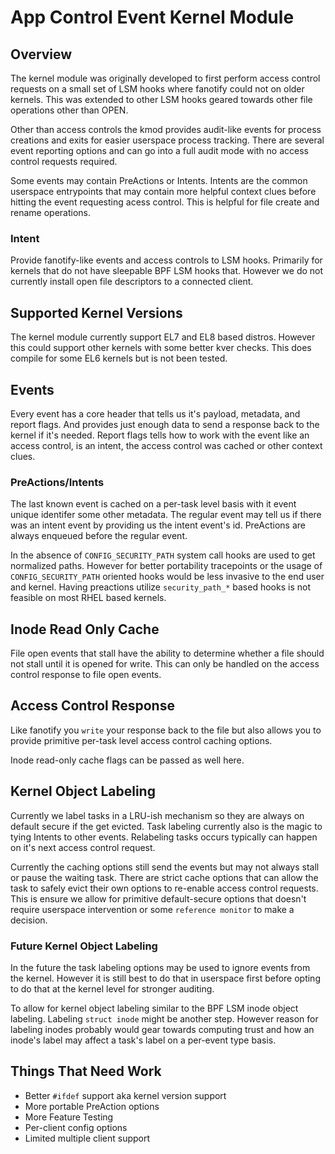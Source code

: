 # App Control Event Kernel Module

## Overview
The kernel module was originally developed to first perform access control
requests on a small set of LSM hooks where fanotify could not on older
kernels. This was extended to other LSM hooks geared towards other
file operations other than OPEN.

Other than access controls the kmod provides audit-like events for
process creations and exits for easier userspace process tracking. There
are several event reporting options and can go into a full audit mode
with no access control requests required.

Some events may contain PreActions or Intents. Intents are the common
userspace entrypoints that may contain more helpful context clues before
hitting the event requesting acess control. This is helpful for file
create and rename operations.

### Intent
Provide fanotify-like events and access controls to LSM hooks. Primarily
for kernels that do not have sleepable BPF LSM hooks that.
However we do not currently install open file descriptors to a connected
client.


## Supported Kernel Versions
The kernel module currently support EL7 and EL8 based distros. However
this could support other kernels with some better kver checks. This does
compile for some EL6 kernels but is not been tested.


## Events
Every event has a core header that tells us it's payload, metadata,
and report flags. And provides just enough data to send a response
back to the kernel if it's needed. Report flags tells how to work
with the event like an access control, is an intent, the access control
was cached or other context clues.

### PreActions/Intents
The last known event is cached on a per-task level basis with it event
unique identifer some other metadata. The regular event may tell us if
there was an intent event by providing us the intent event's id. PreActions
are always enqueued before the regular event.

In the absence of `CONFIG_SECURITY_PATH` system call hooks are used to
get normalized paths. However for better portability tracepoints or the
usage of `CONFIG_SECURITY_PATH` oriented hooks would be less invasive
to the end user and kernel. Having preactions utilize `security_path_*`
based hooks is not feasible on most RHEL based kernels.

## Inode Read Only Cache
File open events that stall have the ability to determine whether a file
should not stall until it is opened for write. This can only be handled
on the access control response to file open events.

## Access Control Response
Like fanotify you `write` your response back to the file but also allows
you to provide primitive per-task level access control caching options.

Inode read-only cache flags can be passed as well here.

## Kernel Object Labeling
Currently we label tasks in a LRU-ish mechanism so they are always
on default secure if the get evicted. Task labeling currently also is
the magic to tying Intents to other events. Relabeling tasks occurs
typically can happen on it's next access control request. 

Currently the caching options still send the events but may not always
stall or pause the waiting task. There are strict cache options that
can allow the task to safely evict their own options to re-enable
access control requests. This is ensure we allow for primitive
default-secure options that doesn't require userspace intervention or
some `reference monitor` to make a decision.

### Future Kernel Object Labeling
In the future the task labeling options may be used to ignore events
from the kernel. However it is still best to do that in userspace first
before opting to do that at the kernel level for stronger auditing.

To allow for kernel object labeling similar to the BPF LSM inode object
labeling. Labeling `struct inode` might be another step. However reason
for labeling inodes probably would gear towards computing trust
and how an inode's label may affect a task's label on a per-event type
basis.

## Things That Need Work
 - Better `#ifdef` support aka kernel version support
 - More portable PreAction options
 - More Feature Testing
 - Per-client config options
 - Limited multiple client support
